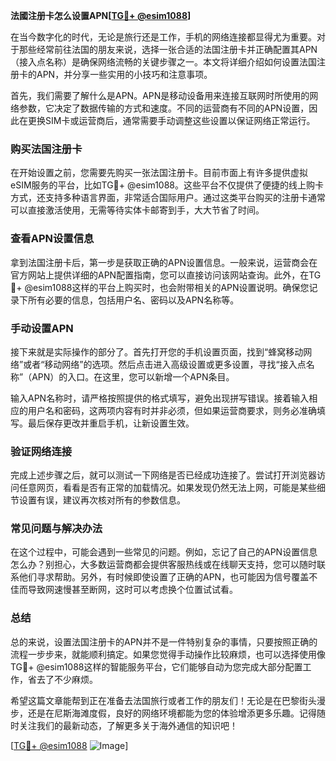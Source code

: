 **法國注册卡怎么设置APN[[TG💪+ @esim1088](https://t.me/s/esim1088)]**

在当今数字化的时代，无论是旅行还是工作，手机的网络连接都显得尤为重要。对于那些经常前往法国的朋友来说，选择一张合适的法国注册卡并正确配置其APN（接入点名称）是确保网络流畅的关键步骤之一。本文将详细介绍如何设置法国注册卡的APN，并分享一些实用的小技巧和注意事项。

首先，我们需要了解什么是APN。APN是移动设备用来连接互联网时所使用的网络参数，它决定了数据传输的方式和速度。不同的运营商有不同的APN设置，因此在更换SIM卡或运营商后，通常需要手动调整这些设置以保证网络正常运行。

### 购买法国注册卡

在开始设置之前，您需要先购买一张法国注册卡。目前市面上有许多提供虚拟eSIM服务的平台，比如TG💪+ @esim1088。这些平台不仅提供了便捷的线上购卡方式，还支持多种语言界面，非常适合国际用户。通过这类平台购买的注册卡通常可以直接激活使用，无需等待实体卡邮寄到手，大大节省了时间。

### 查看APN设置信息

拿到法国注册卡后，第一步是获取正确的APN设置信息。一般来说，运营商会在官方网站上提供详细的APN配置指南，您可以直接访问该网站查询。此外，在TG💪+ @esim1088这样的平台上购买时，也会附带相关的APN设置说明。确保您记录下所有必要的信息，包括用户名、密码以及APN名称等。

### 手动设置APN

接下来就是实际操作的部分了。首先打开您的手机设置页面，找到“蜂窝移动网络”或者“移动网络”的选项。然后点击进入高级设置或更多设置，寻找“接入点名称”（APN）的入口。在这里，您可以新增一个APN条目。

输入APN名称时，请严格按照提供的格式填写，避免出现拼写错误。接着输入相应的用户名和密码，这两项内容有时并非必须，但如果运营商要求，则务必准确填写。最后保存更改并重启手机，让新设置生效。

### 验证网络连接

完成上述步骤之后，就可以测试一下网络是否已经成功连接了。尝试打开浏览器访问任意网页，看看是否有正常的加载情况。如果发现仍然无法上网，可能是某些细节设置有误，建议再次核对所有的参数信息。

### 常见问题与解决办法

在这个过程中，可能会遇到一些常见的问题。例如，忘记了自己的APN设置信息怎么办？别担心，大多数运营商都会提供客服热线或在线聊天支持，您可以随时联系他们寻求帮助。另外，有时候即使设置了正确的APN，也可能因为信号覆盖不佳而导致网速慢甚至断网，这时可以考虑换个位置试试看。

### 总结

总的来说，设置法国注册卡的APN并不是一件特别复杂的事情，只要按照正确的流程一步步来，就能顺利搞定。如果您觉得手动操作比较麻烦，也可以选择使用像TG💪+ @esim1088这样的智能服务平台，它们能够自动为您完成大部分配置工作，省去了不少麻烦。

希望这篇文章能帮到正在准备去法国旅行或者工作的朋友们！无论是在巴黎街头漫步，还是在尼斯海滩度假，良好的网络环境都能为您的体验增添更多乐趣。记得随时关注我们的最新动态，了解更多关于海外通信的知识吧！

[[TG💪+ @esim1088](https://t.me/s/esim1088) ![Image](https://i.postimg.cc/4NQfJmqS/Snipaste-2025-05-13-00-14-12.png)]